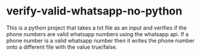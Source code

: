 # verify-valid-whatsapp-no-python
 This is a python project that takes a txt file as an input and verifies if the phone numbers are valid whatsapp numbers using the whatsapp api. 
 If a phone number is a valid whatsapp number then it writes the phone number onto a different file with the value true/false.
